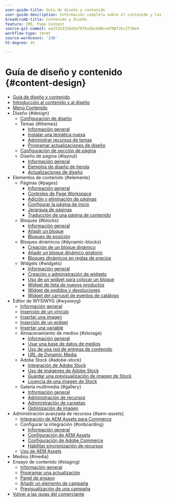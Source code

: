 ```yaml
---
user-guide-title: Guía de diseño y contenido
user-guide-description: Información completa sobre el contenido y las funciones de diseño para administradores de Adobe Commerce y Magento Open Source, y especialistas en marketing por correo electrónico.
breadcrumb-title: Contenido y diseño
feature: CMS, Page Content
source-git-commit: ea1532d326d3e787ba36cb98ced708f2bc2776e4
workflow-type: tm+mt
source-wordcount: '238'
ht-degree: 4%

---
```



# Guía de diseño y contenido {#content-design}

- [Guía de diseño y contenido](guide-overview.md)
- [Introducción al contenido y al diseño](introduction.md)
- [Menú Contenido](content-menu.md)
- Diseño {#design}
   - [Configuración de diseño](configuration.md)
   - Temas {#themes}
      - [Información general](themes.md)
      - [Instalar una temática nueva](theme-install.md)
      - [Administrar recursos de temas](theme-assets.md)
      - [Programar actualizaciones de diseño](schedule.md)
   - [Configuración de sección de página](page-setup.md)
   - Diseño de página {#layout}
      - [Información general](page-layout.md)
      - [Ejemplos de diseño de tienda](page-layout-examples.md)
      - [Actualizaciones de diseño](layout-updates.md)
- Elementos de contenido {#elements}
   - Páginas {#pages}
      - [Información general](pages.md)
      - [Controles de Page Workspace](pages-workspace.md)
      - [Adición y eliminación de páginas](page-add.md)
      - [Configurar la página de inicio](page-home-new.md)
      - [Jerarquía de páginas](page-hierarchy.md)
      - [Traducción de una página de contenido](page-translate.md)
   - Bloques {#blocks}
      - [Información general](blocks.md)
      - [Añadir un bloque](block-add.md)
      - [Bloques de posición](block-position.md)
   - Bloques dinámicos {#dynamic-blocks}
      - [Creación de un bloque dinámico](dynamic-blocks.md)
      - [Añadir un bloque dinámico giratorio](dynamic-blocks-rotate.md)
      - [Bloques dinámicos en reglas de precios](dynamic-blocks-price-rules.md)
   - Widgets {#widgets}
      - [Información general](widgets.md)
      - [Creación y administración de widgets](widget-create.md)
      - [Uso de un widget para colocar un bloque](widget-static-block.md)
      - [Widget de lista de nuevos productos](widget-new-products-list.md)
      - [Widget de pedidos y devoluciones](widget-orders-returns.md)
      - [Widget del carrusel de eventos de catálogo](widget-event-carousel.md)
- Editor de WYSIWYG {#wysiwyg}
   - [Información general](editor.md)
   - [Inserción de un vínculo](editor-insert-link.md)
   - [Insertar una imagen](editor-insert-image.md)
   - [Inserción de un widget](editor-widget.md)
   - [Insertar una variable](editor-insert-variable.md)
   - Almacenamiento de medios {#storage}
      - [Información general](media-storage.md)
      - [Usar una base de datos de medios](media-storage-database.md)
      - [Uso de una red de entrega de contenido](media-storage-content-delivery-network.md)
      - [URL de Dynamic Media](catalog-urls-dynamic-media.md)
   - Adobe Stock {#adobe-stock}
      - [Integración de Adobe Stock](adobe-stock.md)
      - [Uso de imágenes de Adobe Stock](adobe-stock-manage.md)
      - [Guardar una previsualización de imagen de Stock](adobe-stock-save-preview.md)
      - [Licencia de una imagen de Stock](adobe-stock-license-image.md)
   - Galería multimedia {#gallery}
      - [Información general](media-gallery.md)
      - [Administración de recursos](media-gallery-asset-management.md)
      - [Administración de carpetas](media-gallery-folder-management.md)
      - [Optimización de imagen](media-gallery-image-optimization.md)
- Administración avanzada de recursos {#aem-assets}
   - [Integración de AEM Assets para Commerce](aem-assets.md)
   - Configurar la integración {#onboarding}
      - [Información general](aem-assets-setup.md)
      - [Configuración de AEM Assets](aem-assets-configure-aem.md)
      - [Configuración de Adobe Commerce](aem-assets-configure-commerce.md)
      - [Habilitar sincronización de recursos](aem-assets-setup-synchronization.md)
   - [Uso de AEM Assets](aem-assets-manage.md)
- Medios {#media}
- Ensayo de contenido {#staging}
   - [Información general](content-staging.md)
   - [Programar una actualización](content-staging-scheduled-update.md)
   - [Panel de ensayo](content-staging-dashboard.md)
   - [Añadir un elemento de campaña](content-staging-add-item.md)
   - [Previsualización de una campaña](content-staging-preview.md)
- [Volver a las guías del comerciante](https://experienceleague.adobe.com/en/docs/commerce-admin/user-guides/home)
